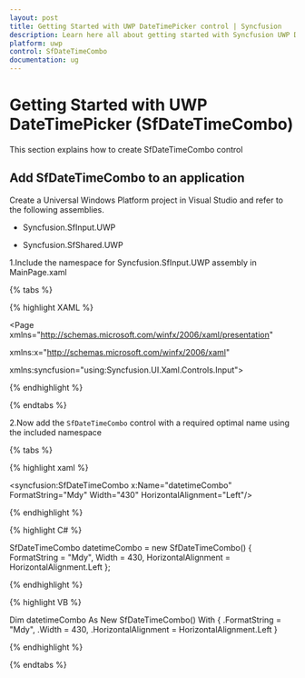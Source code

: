 ```yaml
---
layout: post
title: Getting Started with UWP DateTimePicker control | Syncfusion
description: Learn here all about getting started with Syncfusion UWP DateTimePicker (SfDateTimeCombo) control and more.
platform: uwp
control: SfDateTimeCombo
documentation: ug
---
```


# Getting Started with UWP DateTimePicker (SfDateTimeCombo)

This section explains how to create SfDateTimeCombo control

## Add SfDateTimeCombo to an application

Create a Universal Windows Platform project in Visual Studio and refer to the following assemblies.

* Syncfusion.SfInput.UWP

* Syncfusion.SfShared.UWP

1.Include the namespace for Syncfusion.SfInput.UWP assembly in MainPage.xaml
  
{% tabs %}

{% highlight XAML %}
 
<Page xmlns="http://schemas.microsoft.com/winfx/2006/xaml/presentation"

xmlns:x="http://schemas.microsoft.com/winfx/2006/xaml"

xmlns:syncfusion="using:Syncfusion.UI.Xaml.Controls.Input">

{% endhighlight %}

{% endtabs %}

 2.Now add the `SfDateTimeCombo` control with a required optimal name using the included namespace

{% tabs %}

{% highlight xaml %}
	
 <syncfusion:SfDateTimeCombo x:Name="datetimeCombo" FormatString="Mdy"  Width="430"  HorizontalAlignment="Left"/>
 
{% endhighlight %}

{% highlight C# %}
	
 SfDateTimeCombo datetimeCombo = new SfDateTimeCombo() { FormatString = "Mdy", Width = 430, HorizontalAlignment = HorizontalAlignment.Left };
 
{% endhighlight %}

{% highlight VB %}
	
Dim datetimeCombo As New SfDateTimeCombo() With {
	.FormatString = "Mdy",
	.Width = 430,
	.HorizontalAlignment = HorizontalAlignment.Left
}
 
{% endhighlight %}

{% endtabs %}